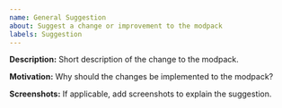 ```yaml
---
name: General Suggestion
about: Suggest a change or improvement to the modpack
labels: Suggestion
---
```


**Description:**
Short description of the change to the modpack.

**Motivation:**
Why should the changes be implemented to the modpack?

**Screenshots:**
If applicable, add screenshots to explain the suggestion.